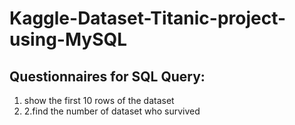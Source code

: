 # Kaggle-Dataset-Titanic-project-using-MySQL

## Questionnaires for SQL Query:
 1. show the first 10 rows of the dataset
 2. 2.find the number of dataset who survived
